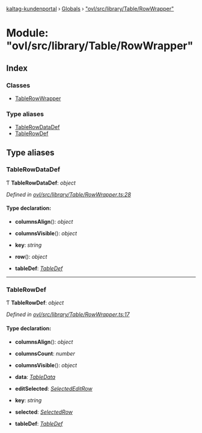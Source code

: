 [kaltag-kundenportal](../README.md) › [Globals](../globals.md) › ["ovl/src/library/Table/RowWrapper"](_ovl_src_library_table_rowwrapper_.md)

# Module: "ovl/src/library/Table/RowWrapper"

## Index

### Classes

* [TableRowWrapper](../classes/_ovl_src_library_table_rowwrapper_.tablerowwrapper.md)

### Type aliases

* [TableRowDataDef](_ovl_src_library_table_rowwrapper_.md#tablerowdatadef)
* [TableRowDef](_ovl_src_library_table_rowwrapper_.md#tablerowdef)

## Type aliases

###  TableRowDataDef

Ƭ **TableRowDataDef**: *object*

*Defined in [ovl/src/library/Table/RowWrapper.ts:28](https://github.com/fopsdev/ovl/blob/d5eec59/ovl/src/library/Table/RowWrapper.ts#L28)*

#### Type declaration:

* **columnsAlign**(): *object*

* **columnsVisible**(): *object*

* **key**: *string*

* **row**(): *object*

* **tableDef**: *[TableDef](_ovl_src_library_table_table_.md#tabledef)*

___

###  TableRowDef

Ƭ **TableRowDef**: *object*

*Defined in [ovl/src/library/Table/RowWrapper.ts:17](https://github.com/fopsdev/ovl/blob/d5eec59/ovl/src/library/Table/RowWrapper.ts#L17)*

#### Type declaration:

* **columnsAlign**(): *object*

* **columnsCount**: *number*

* **columnsVisible**(): *object*

* **data**: *[TableData](_ovl_src_library_table_table_.md#tabledata)*

* **editSelected**: *[SelectedEditRow](_ovl_src_library_table_table_.md#selectededitrow)*

* **key**: *string*

* **selected**: *[SelectedRow](_ovl_src_library_table_table_.md#selectedrow)*

* **tableDef**: *[TableDef](_ovl_src_library_table_table_.md#tabledef)*

